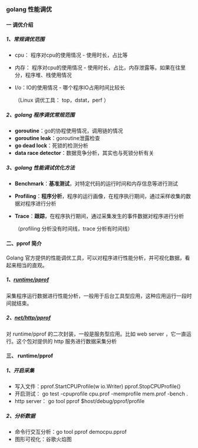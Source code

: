 ### golang 性能调优

#### 一 调优介绍

##### 1、常规调优范围

- cpu： 程序对cpu的使用情况 - 使用时长，占比等

- 内存： 程序对cpu的使用情况 - 使用时长，占比，内存泄露等。如果在往里分，程序堆、栈使用情况

- I/o：IO的使用情况 - 哪个程序IO占用时间比较长

  （Linux 调优工具： top，dstat，perf ）

##### 2、golang 程序调优常规范围

- **goroutine**：go的协程使用情况，调用链的情况
- **goroutine leak**：goroutine泄露检查
- **go dead lock**：死锁的检测分析
- **data race detector**：数据竞争分析，其实也与死锁分析有关

##### 3、golang 性能调试优化方法

- **Benchmark**：**基准测试**，对特定代码的运行时间和内存信息等进行测试

- **Profiling**：**程序分析**，程序的运行画像，在程序执行期间，通过采样收集的数据对程序进行分析

- **Trace**：**跟踪**，在程序执行期间，通过采集发生的事件数据对程序进行分析

  （profiling 分析没有时间线，trace 分析有时间线）



#### 二、pprof 简介

Golang 官方提供的性能调优工具，可以对程序进行性能分析，并可视化数据，看起来相当的直观。

##### 1、[runtime/pprof](https://golang.org/pkg/runtime/pprof/)

采集程序运行数据进行性能分析，一般用于后台工具型应用，这种应用运行一段时间就结束。

##### 2、[net/http/pprof](https://golang.org/pkg/net/http/pprof/)

对 runtime/pprof 的二次封装，一般是服务型应用。比如 web server ，它一直运行。这个包对提供的 http 服务进行数据采集分析

#### 三、 runtime/pprof

##### 1、开启采集

- 写入文件：pprof.StartCPUProfile(w io.Writer) pprof.StopCPUProfile()
- 开启测试： go test -cpuprofile cpu.prof -memprofile mem.prof -bench .
- http server： go tool pprof $host/debug/pprof/profile

##### 2、分析数据

- 命令行交互分析：go tool pprof democpu.pprof
- 图形可视化：谷歌火焰图